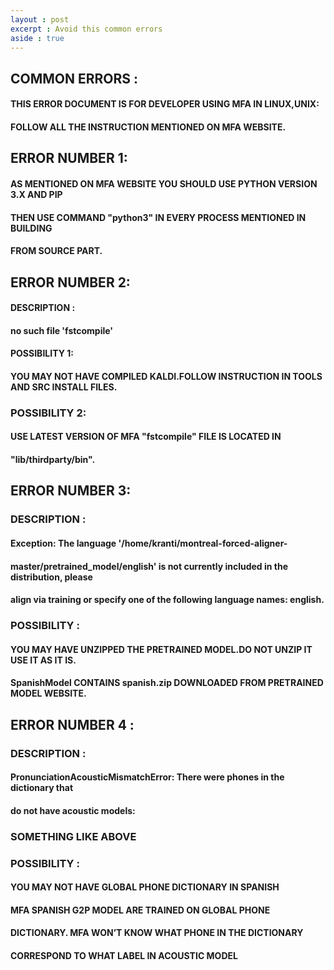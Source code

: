 ```yaml
---
layout : post
excerpt : Avoid this common errors
aside : true
---
```


##  COMMON ERRORS :
#### THIS ERROR DOCUMENT IS FOR DEVELOPER USING MFA IN LINUX,UNIX:
#### FOLLOW ALL THE INSTRUCTION MENTIONED ON MFA WEBSITE.
##  ERROR NUMBER 1:
#### AS MENTIONED ON MFA WEBSITE YOU SHOULD USE PYTHON VERSION 3.X AND PIP
#### THEN USE COMMAND "python3" IN EVERY PROCESS MENTIONED IN BUILDING
#### FROM SOURCE PART.
##  ERROR NUMBER 2:
####    DESCRIPTION :
####        no such file 'fstcompile'
####    POSSIBILITY 1:
####                       YOU MAY NOT HAVE COMPILED KALDI.FOLLOW INSTRUCTION IN TOOLS AND SRC INSTALL FILES.
###    POSSIBILITY 2:
####                     USE LATEST VERSION OF MFA "fstcompile" FILE IS LOCATED IN
####                   "lib/thirdparty/bin".
##  ERROR NUMBER 3:
###    DESCRIPTION :
####                  Exception: The language '/home/kranti/montreal-forced-aligner-
####                  master/pretrained_model/english' is not currently included in the distribution, please
####                 align via training or specify one of the following language names: english.



###    POSSIBILITY :
#### YOU MAY HAVE UNZIPPED THE PRETRAINED MODEL.DO NOT UNZIP IT USE IT AS IT IS.


####                 SpanishModel CONTAINS spanish.zip DOWNLOADED FROM PRETRAINED MODEL WEBSITE.
##  ERROR NUMBER 4 :
###    DESCRIPTION :
####               PronunciationAcousticMismatchError: There were phones in the dictionary that
####                  do not have acoustic models:

 
###                  SOMETHING LIKE ABOVE
###    POSSIBILITY :
####                    YOU MAY NOT HAVE GLOBAL PHONE DICTIONARY IN SPANISH
####                  MFA SPANISH G2P MODEL ARE TRAINED ON GLOBAL PHONE
####                  DICTIONARY. MFA WON’T KNOW WHAT PHONE IN THE DICTIONARY
####                  CORRESPOND TO WHAT LABEL IN ACOUSTIC MODEL
